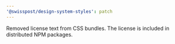 ```yaml
---
'@swisspost/design-system-styles': patch
---
```


Removed license text from CSS bundles. The license is included in distributed NPM packages.
